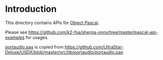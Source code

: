 # Introduction

This directory contains APIs for [Object Pascal](https://en.wikipedia.org/wiki/Object_Pascal).

Please see
https://github.com/k2-fsa/sherpa-onnx/tree/master/pascal-api-examples
for usages.

[portaudio.pas](./portaudio.pas)
is copied from
https://github.com/UltraStar-Deluxe/USDX/blob/master/src/lib/portaudio/portaudio.pas
